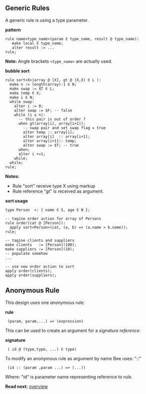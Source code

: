 ## Generic Rules

A generic rule is using a type parameter. 

**pattern**
```
rule name<type_name>(param ∈ type_name, result @ type_name):
   make local ∈ type_name;   
   alter result := ...
rule;
```

**Note:** Angle brackets `<type_name>` are actually used.

**bubble sort**

```
rule sort<X>(array @ [X], gt @ (X,X) ∈ L ):
  make n := length(array)-1 ∈ N; 
  make swap := $T ∈ L;
  make temp ∈ X;
  make i ∈ N;
  while swap:
    alter i := 0;
    alter swap := $F; -- false
    while (i ≤ n): 
      -- this pair is out of order ?
      when gt(array[i], array[i+1]):
        -- swap pair and set swap flag = true
        alter temp :: array[i];
        alter array[i]  :: array[i+1];
        alter array[i+1]:: temp;
        alter swap := $T; -- true
      when;
      alter i +=1;
    while; 
  while;
rule;
```

**Notes:**

* Rule "sort" receive type X using markup <X> 
* Rule reference "gt" is received as argument.

**sort usage**

```
type Person  <: { name ∈ S, age ∈ N };

-- tagine order action for array of Persons
rule order(cat @ [Person]):
  apply sort<Person>(cat, (a, b) => (a.name > b.name));
rule;

-- tagine clients and suppliers
make clients   := [Person](100);
make suppliers := [Person](10);
-- populate somehow
...

-- use new order action to sort
apply order(clients);
apply order(suppliers);
```

## Anonymous Rule

This design uses one _anonymous_ rule:


**rule**
```
 (param, param,...) => (expression)
```

This can be used to create an argument for a _signature reference_:

**signature**
```
 ( id @ (type,type, ...) ∈ type)
```

To modify an anonymous rule as argument by name Bee uses: "::"

```
 (id :: (param ,param ...) => (...))
```

Where: "id" is parameter name representing reference to rule.

**Read next:** [overview](../syntax/overview.md)